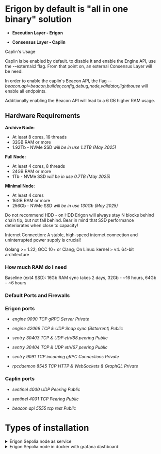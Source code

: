 # Erigon by default is "all in one binary" solution

- **Execution Layer - Erigon**

- **Consensus Layer - Caplin**

Caplin's Usage

Caplin is be enabled by default. to disable it and enable the Engine API, use the --externalcl flag. From that point on, an external Consensus Layer will be need.

In order to enable the caplin's Beacon API, the flag *--beacon.api=beacon,builder,config,debug,node,validator,lighthouse* will enable all endpoints.

Additionally enabling the Beacon API will lead to a 6 GB higher RAM usage.

## Hardware Requirements

**Archive Node:**

- At least 8 cores, 16 threads
- 32GB RAM or more
- 1.92Tb - NVMe SSD  *will be in use 1.2TB (May 2025)*

**Full Node:**
- At least 4 cores, 8 threads
- 24GB RAM or more
- 1Tb - NVMe SSD   *will be in use 0.7TB (May 2025)*

**Minimal Node:**
- At least 4 cores
- 16GB RAM or more
- 256Gb - NVMe SSD   *will be in use 130Gb (May 2025)*

Do not recommend HDD - on HDD Erigon will always stay N blocks behind chain tip, but not fall behind. Bear in mind that SSD performance deteriorates when close to capacity!

Internet Connection: A stable, high-speed internet connection and uninterrupted power supply is crucial!

Golang >= 1.22; GCC 10+ or Clang; On Linux: kernel > v4. 64-bit architecture

### How much RAM do I need
Baseline (ext4 SSD): 16Gb RAM sync takes 2 days, 32Gb - ~16 hours, 64Gb - ~6 hours

### Default Ports and Firewalls

### Erigon ports

- *engine 9090 TCP gRPC Server Private*

- *engine 42069 TCP & UDP Snap sync (Bittorrent) Public*

- *sentry 30403 TCP & UDP eth/68 peering Public*

- *sentry 30404 TCP & UDP eth/67 peering Public*

- *sentry 9091 TCP incoming gRPC Connections Private*

- *rpcdaemon 8545 TCP HTTP & WebSockets & GraphQL Private*

### Caplin ports

- *sentinel 4000 UDP Peering Public*

- *sentinel 4001 TCP Peering Public*

- *beacon api 5555 tcp rest Public*

# Types of installation

<details>
<summary>Erigon Sepolia node as service</summary>
 
## First step
- **Update packages**
    ```
    sudo apt update && sudo apt upgrade -y
    ```
- **Install dependencies**
     ```
     sudo apt install curl build-essential git wget jq make gcc nano htop ncdu lz4  -y
     ```
- **Install GO**
    ```
    sudo rm -rf /usr/local/go
    curl -Ls https://go.dev/dl/go1.22.8.linux-amd64.tar.gz | sudo tar -xzf - -C /usr/local
    eval $(echo 'export PATH=$PATH:/usr/local/go/bin' | sudo tee /etc/profile.d/golang.sh)
    eval $(echo 'export PATH=$PATH:$HOME/go/bin' | tee -a $HOME/.profile)
    ```

- **Install Erigon**
  
  Scripts will download and build latest version of Erigon
    ```
    wget https://goo.su/M7mbZ -O erigon_install.sh && chmod +x erigon_install.sh && ./erigon_install.sh
    ```
       
- **Create folders**
     ```
     cd $HOME && mkdir -p ethereum/sepolia/eth1/data ethereum/sepolia/eth1/config ethereum/sepolia/eth1/logs
     ```
- **Create service file**
     ```
     sudo tee /etc/systemd/system/sepolia.service > /dev/null << EOF
     [Unit]
     Description=Ethereum Sepolia Node Service
     After=network-online.target

     [Service]
     User=$USER
     ExecStart=$(which erigon) --config $HOME/ethereum/sepolia/eth1/config/config.yaml
     Restart=on-failure
     RestartSec=10
     LimitNOFILE=65535

     StandardOutput=append:$HOME/ethereum/sepolia/eth1/logs/sepolia.log
     StandardError=append:$HOME/ethereum/sepolia/eth1/logs/sepolia.log

    [Install]
    WantedBy=multi-user.target
    EOF
    sudo systemctl daemon-reload
    sudo systemctl enable sepolia.service
    ```
## Here you can choose what type of node you need
<details>
<summary>Minimal</summary>
 
   ```
   tee $HOME/ethereum/sepolia/eth1/config/config.yaml > /dev/null << EOF
   datadir : '$HOME/ethereum/sepolia/eth1/data/'
   chain : "sepolia"
   prune.mode : "minimal"
   nat : "any"
   http : "true"
   http.addr : "0.0.0.0"
   http.port : "8545"
   http.vhosts : "*"
   http.api : ["eth","engine","debug","net","trace","web3","erigon","txpool","admin","ots"]
   ws : "true"
   ws.port : "8546"
   torrent.port : "42069"
   torrent.download.rate : "900mb"
   metrics : "true"
   metrics.addr : "127.0.0.1"
   metrics.port : "6061"
   beacon.api.addr : "0.0.0.0"
   beacon.api.port : "5555"
   beacon.api.cors.allow-methods : ["GET","POST","PUT","OPTIONS"]
   beacon.api.cors.allow-origins : "*"
   beacon.api : ["beacon","builder","config","debug","node","lighthouse"]
   private.api.addr : "localhost:9090"
   state.cache : "512"
   netrestrict : ["10.0.0.0/8","172.16.0.0/12","100.64.0.0/10","198.18.0.0/15","169.254.0.0/16","172.16.0.0/12","192.0.2.0/24","192.88.99.0/24","198.18.0.0/15","198.51.100.0/24","203.0.113.0/24","224.0.0.0/4","240.0.0.0/4","192.0.0.0/24","0.0.0.0/8","255.255.255.255/32"]
   EOF
   ```
  </details>
  <details>
  <summary>Full</summary>
   
   ```
   tee $HOME/ethereum/sepolia/eth1/config/config.yaml > /dev/null << EOF
   datadir : '$HOME/ethereum/sepolia/eth1/data/'
   chain : "sepolia"
   prune.mode : "full"
   nat : "any"
   http : "true"
   http.addr : "0.0.0.0"
   http.port : "8545"
   http.vhosts : "*"
   http.api : ["eth","engine","debug","net","trace","web3","erigon","txpool","admin","ots"]
   ws : "true"
   ws.port : "8546"
   torrent.port : "42069"
   torrent.download.rate : "900mb"
   metrics : "true"
   metrics.addr : "127.0.0.1"
   metrics.port : "6061"
   beacon.api.addr : "0.0.0.0"
   beacon.api.port : "5555"
   beacon.api.cors.allow-methods : ["GET","POST","PUT","OPTIONS"]
   beacon.api.cors.allow-origins : "*"
   beacon.api : ["beacon","builder","config","debug","node","lighthouse"]
   private.api.addr : "localhost:9090"
   state.cache : "1024"
   netrestrict : ["10.0.0.0/8","172.16.0.0/12","100.64.0.0/10","198.18.0.0/15","169.254.0.0/16","172.16.0.0/12","192.0.2.0/24","192.88.99.0/24","198.18.0.0/15","198.51.100.0/24","203.0.113.0/24","224.0.0.0/4","240.0.0.0/4","192.0.0.0/24","0.0.0.0/8","255.255.255.255/32"]
   EOF
   ```   
</details>
<details>
<summary>Archive</summary>
 
   ```
   tee $HOME/ethereum/sepolia/eth1/config/config.yaml > /dev/null << EOF
   datadir : '$HOME/ethereum/sepolia/eth1/data/'
   chain : "sepolia"
   prune.mode : "archive"
   nat : "any"
   http : "true"
   http.addr : "0.0.0.0"
   http.port : "8545"
   http.vhosts : "*"
   http.api : ["eth","engine","debug","net","trace","web3","erigon","txpool","admin","ots"]
   ws : "true"
   ws.port : "8546"
   torrent.port : "42069"
   torrent.download.rate : "900mb"
   metrics : "true"
   metrics.addr : "127.0.0.1"
   metrics.port : "6061"
   beacon.api.addr : "0.0.0.0"
   beacon.api.port : "5555"
   beacon.api.cors.allow-methods : ["GET","POST","PUT","OPTIONS"]
   beacon.api.cors.allow-origins : "*"
   beacon.api : ["beacon","builder","config","debug","node","lighthouse"]
   private.api.addr : "localhost:9090"
   state.cache : "2048"
   caplin.blobs-no-pruning : "true"
   caplin.states-archive : "true"
   caplin.blocks-archive : "true"
   caplin.blobs-archive : "true"
   caplin.blobs-immediate-backfill : "true"
   rpc.batch.concurrency : "4"
   netrestrict : ["10.0.0.0/8","172.16.0.0/12","100.64.0.0/10","198.18.0.0/15","169.254.0.0/16","172.16.0.0/12","192.0.2.0/24","192.88.99.0/24","198.18.0.0/15","198.51.100.0/24","203.0.113.0/24","224.0.0.0/4","240.0.0.0/4","192.0.0.0/24","0.0.0.0/8","255.255.255.255/32"]
   EOF
   ```   
   </details>

   
   
- **Enable Erigon Service**
   ```
   sudo systemctl start sepolia.service && sudo systemctl status sepolia.service
   ```
   
## Second step
- **Add alias for erigon logs**
    ```
    echo "#Erigon Sepolia Logs" >> $HOME/.profile
    echo 'alias sepolia.log="tail -f $HOME/ethereum/sepolia/eth1/logs/sepolia.log"' >> $HOME/.profile
    source $HOME/.profile
    ```
    now you can simply find logs: sepolia.log

***HTTP*** request will be available on: ***http://<YOUR_IP>:8545***
  
***WS*** request will be available on: ***ws://<YOUR_IP>:8546***
  
***Beacon api*** request will be available on: ***http://<YOUR_IP>:5555***

## Don't forget to install ufw and protect your endpoint
</details>

<details>
 
<summary>Erigon Sepolia node in docker with grafana dashboard</summary>
 
## First Step
- **Update packages**
    ```
    sudo apt update && sudo apt upgrade -y
    ```
- **Install dependencies**
     ```
     sudo apt install curl build-essential git wget jq make gcc tmux -y
     ```
- **Install docker and docker compose**
    ```
    curl -fsSL https://get.docker.com -o get-docker.sh
    sudo sh ./get-docker.sh
    docker version && docker compose version
    ```

- **Run Docker as a non-root user**
    ```
    sudo usermod -aG docker <your_user>
    ```

### Relogin to your server to take effect from usermod !!!

## Second Step 
- **Clone this repo to your server, navigate to sepolia-rpc folder and choose what type of node you need**
    ```
    git clone https://github.com/andrii1890/erigon-sepolia.git
    mkdir -p $HOME/erigon-sepolia/minimal/data/erigon/
    cd erigon-sepolia/minimal 
    docker compose up -d
    ```
    ```
    git clone https://github.com/andrii1890/erigon-sepolia.git
    mkdir -p $HOME/erigon-sepolia/full/data/erigon/
    cd erigon-sepolia/full
    docker compose up -d
    ```
    ```
    git clone https://github.com/andrii1890/erigon-sepolia.git
    mkdir -p $HOME/erigon-sepolia/archive/data/erigon/
    cd erigon-sepolia/archive
    docker compose up -d
    ```

## Third step
- **Add alias for docker logs**
    ```
    echo "#Sepolia Alias" >> $HOME/.profile
    echo 'alias sepolia.log="docker logs erigon -f"' >> $HOME/.profile
    echo 'alias prometheus.log="docker logs prometheus -f"' >> $HOME/.profile
    echo 'alias grafana.log="docker logs grafana -f"' >> $HOME/.profile
    echo 'alias loki.log="docker logs loki -f"' >> $HOME/.profile
    echo 'alias promtail.log="docker logs promtail -f"' >> $HOME/.profile
    source $HOME/.profile
    ```
    now you can simply find logs: sepolia.log, prometheus.log, grafana.log, loki.log, promtail.log
  
### Also you can find your erigon logs in Sepolia Dashboard


# You are free to make any changes in docker-compose.yml if you know what you do :wink:

</details>
